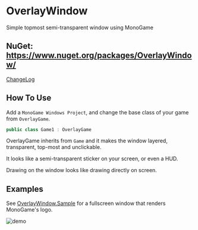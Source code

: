 # OverlayWindow
Simple topmost semi-transparent window using MonoGame

## NuGet: https://www.nuget.org/packages/OverlayWindow/

[ChangeLog](docs/CHANGELOG.md)

## How To Use
Add a `MonoGame Windows Project`, and change the base class of your game from `OverlayGame`.

```cs
public class Game1 : OverlayGame
```

OverlayGame inherits from `Game` and it makes the window layered, transparent, top-most and unclickable.

It looks like a semi-transparent sticker on your screen, or even a HUD.

Drawing on the window looks like drawing directly on screen.

## Examples

See [OverlayWindow.Sample](OverlayWindow.Sample) for a fullscreen window that renders MonoGame's logo.

![demo](docs/demo.png)